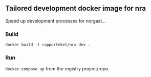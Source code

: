 ## Tailored development docker image for nra

Speed up development processes for norgast...

### Build
```docker build -t rapporteket/nra-dev .```

### Run
```docker-compose up``` from the registry project/repo.


